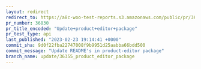 ```yaml
---
layout: redirect
redirect_to: https://a8c-woo-test-reports.s3.amazonaws.com/public/pr/36830/api/index.html
pr_number: 36830
pr_title_encoded: "Update+product+editor+package"
pr_test_type: api
last_published: "2023-02-23 19:14:41 +0000"
commit_sha: 9d0f22fba22747008f9b9951d25aabba66bdd500
commit_message: "Update README's in product-editor package"
branch_name: update/36355_product_editor_package
---
```

